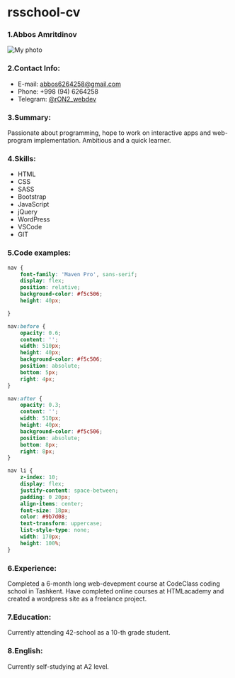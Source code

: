 # rsschool-cv

### 1.Abbos Amritdinov
![My photo](https://i.ibb.co/jhxwgJs/profile.jpg)
  

### 2.Contact Info:
  * E-mail: abbos6264258@gmail.com
  * Phone: +998 (94) 6264258
  * Telegram: [@rON2_webdev](http://t.me/rON2_webdev)

### 3.Summary:
  Passionate about programming, hope to work on interactive apps and web-program implementation. Ambitious and a quick learner.

### 4.Skills:
  * HTML
  * CSS
  * SASS
  * Bootstrap
  * JavaScript
  * jQuery
  * WordPress
  * VSCode
  * GIT

### 5.Code examples: 
```CSS
nav {
    font-family: 'Maven Pro', sans-serif;
    display: flex;
    position: relative;
    background-color: #f5c506;
    height: 40px;

}

nav:before {
    opacity: 0.6;
    content: '';
    width: 510px;
    height: 40px;
    background-color: #f5c506;
    position: absolute;
    bottom: 5px;
    right: 4px;
}

nav:after {
    opacity: 0.3;
    content: '';
    width: 510px;
    height: 40px;
    background-color: #f5c506;
    position: absolute;
    bottom: 8px;
    right: 8px;
}

nav li {
    z-index: 10;
    display: flex;
    justify-content: space-between;
    padding: 0 20px;
    align-items: center;
    font-size: 18px;
    color: #9b7d08;
    text-transform: uppercase;
    list-style-type: none;
    width: 170px;
    height: 100%;
}
```

### 6.Experience:
 Completed a 6-month long web-devepment course at CodeClass coding school in Tashkent. Have completed online courses at HTMLacademy and created a wordpress site as a freelance project.

### 7.Education:
 Currently attending 42-school as a 10-th grade student.

### 8.English:
 Currently self-studying at A2 level. 


